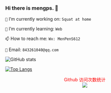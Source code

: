 <!--
**mengps/mengps** is a ✨ _special_ ✨ repository because its `README.md` (this file) appears on your GitHub profile.

- 🔭 I’m currently working on ...
- 🌱 I’m currently learning ...
- 👯 I’m looking to collaborate on ...
- 🤔 I’m looking for help with ...
- 💬 Ask me about ...
- 📫 How to reach me: ...
- 😄 Pronouns: ...
- ⚡ Fun fact: `no monney`
-->

### Hi there is mengps. 👋

`🔭` I’m currently working on: `Squat at home`

`🌱` I’m currently learning: `Web`

`📫` How to reach me: `Wx: MenPenS612`

`📮` Email: `843261040@qq.com`
<!-- Total -->
![GitHub stats](https://github-readme-stats.vercel.app/api?username=mengps&show_icons=true&theme=radical)

[![Top Langs](https://github-readme-stats.vercel.app/api/top-langs/?username=mengps&layout=compact)](https://github.com/bitcookies)
<p align="center" style="color: red;"> 
  Github 访问次数统计<br>
  <img src="https://profile-counter.glitch.me/mengps/count.svg" /
</p>
